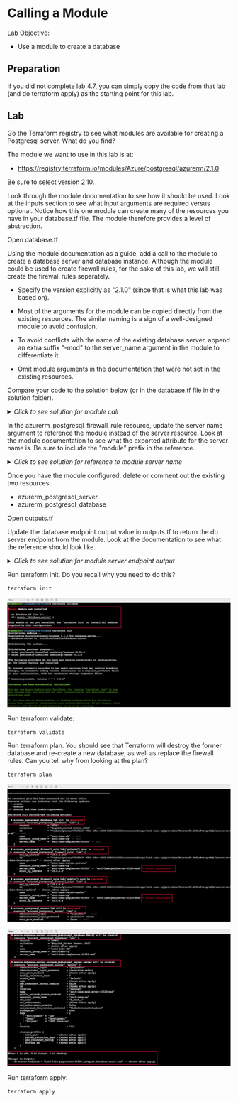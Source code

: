 # Calling a Module

Lab Objective:
- Use a module to create a database

## Preparation

If you did not complete lab 4.7, you can simply copy the code from that lab (and do terraform apply) as the starting point for this lab.

## Lab

Go the Terraform registry to see what modules are available for creating a Postgresql server.  What do you find?

The module we want to use in this lab is at:

* https://registry.terraform.io/modules/Azure/postgresql/azurerm/2.1.0

Be sure to select version 2.10.

Look through the module documentation to see how it should be used.  Look at the inputs section to see what input arguments are required versus optional.  Notice how this one module can create many of the resources you have in your database.tf file.  The module therefore provides a level of abstraction.

Open database.tf

Using the module documentation as a guide, add a call to the module to create a database server and database instance.  Although the module could be used to create firewall rules, for the sake of this lab, we will still create the firewall rules separately.

* Specify the version explicitly as "2.1.0" (since that is what this lab was based on).

* Most of the arguments for the module can be copied directly from the existing resources.  The similar naming is a sign of a well-designed module to avoid confusion.

* To avoid conflicts with the name of the existing database server, append an extra suffix "-mod" to the server_name argument in the module to differentiate it.

* Omit module arguments in the documentation that were not set in the existing resources.

Compare your code to the solution below (or in the database.tf file in the solution folder).

<details>

 _<summary>Click to see solution for module call</summary>_

```
module "database-server" {
  source  = "Azure/postgresql/azurerm"  #from Terraform registry
  version = "2.1.0"

  location                = local.region
  resource_group_name     = azurerm_resource_group.lab.name
  server_name             = "aztf-labs-psqlserver-${random_integer.suffix.result}-mod"
  sku_name                = "B_Gen5_1"
  server_version          = "11"
  storage_mb              = var.db_storage
  ssl_enforcement_enabled = false

  administrator_login     = "psqladmin"
  administrator_password  = data.azurerm_key_vault_secret.creds.value

  db_names                = ["aztf-labs-db"]
  db_charset              = "UTF8"
  db_collation            = "English_United States.1252"

  tags = local.common_tags
}
```
</details>

In the azurerm_postgresql_firewall_rule resource, update the server name argument to reference the module instead of the server resource.  Look at the module documentation to see what the exported attribute for the server name is.  Be sure to include the "module" prefix in the reference.

<details>

 _<summary>Click to see solution for reference to module server name</summary>_

```
  server_name         = module.database-server.server_name
```
</details>

Once you have the module configured, delete or comment out the existing two resources:
  * azurerm_postgresql_server
  * azurerm_postgresql_database

Open outputs.tf

Update the database endpoint output value in outputs.tf to return the db server endpoint from the module.  Look at the documentation to see what the reference should look like.


<details>

 _<summary>Click to see solution for module server endpoint output</summary>_

```
output "db-server-endpoint" {
  value = module.database-server.server_fqdn
}
```
</details>

Run terraform init.  Do you recall why you need to do this?
```
terraform init
```

![Terraform Validate - Run init for module](./images/tf-plan-init-error.png "Terraform Validate - Run init for module")

Run terraform validate:
```
terraform validate
```

Run terraform plan.  You should see that Terraform will destroy the former database and re-create a new database, as well as replace the firewall rules.  Can you tell why from looking at the plan?
```
terraform plan
```

![Terraform Plan - Database module](./images/tf-plan-db-module1.png "Terraform Plan - Database module")

![Terraform Plan - Database module](./images/tf-plan-db-module2.png "Terraform Plan - Database module")

Run terraform apply:
```
terraform apply
```
